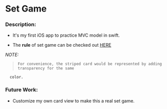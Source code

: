 # Set Game

### Description:
  * It's my first iOS app to practice MVC model in swift.
  
  * The __rule__ of set game can be checked out [HERE](https://en.wikipedia.org/wiki/Set_(game))
  
  _NOTE:_
>     For convenience, the striped card would be represented by adding transparency for the same 
      color. 
   
 
  
### Future Work:
  * Customize my own card view to make this a real set game.
